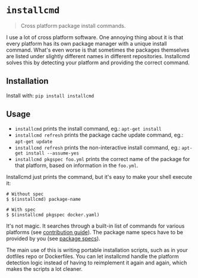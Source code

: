 # `installcmd`

> Cross platform package install commands.

I use a lot of cross platform software. One annoying thing about it is that every platform has its own package manager with a unique install command. What's even worse is that sometimes the packages themselves are listed under slightly different names in different repositories. Installcmd solves this by detecting your platform and providing the correct command.  

## Installation
Install with: `pip install installcmd`

## Usage

* `installcmd` prints the install command, eg.: `apt-get install`
* `installcmd refresh` prints the package cache update command, eg.: `apt-get update`
* `installcmd refresh` prints the non-interactive install command, eg.: `apt-get install --assume-yes`
* `installcmd pkgspec foo.yml` prints the correct name of the package for that platform, based on information in the `foo.yml`.

Installcmd just prints the command, but it's easy to make your shell execute it:
 ```
# Without spec
$ $(installcmd) package-name

# With spec
$ $(installcmd pkgspec docker.yaml)
```

It's not magic. It searches through a built-in list of commands for various platforms (see [contribution guide](doc/contributing.md)). The package name specs have to be provided by you (see [package specs](doc/pkgspec.md)).

The main use of this is writing portable installation scripts, such as in your dotfiles repo or Dockerfiles. You can let installcmd handle the platform detection logic instead of having to reimplement it again and again, which makes the scripts a lot cleaner.
